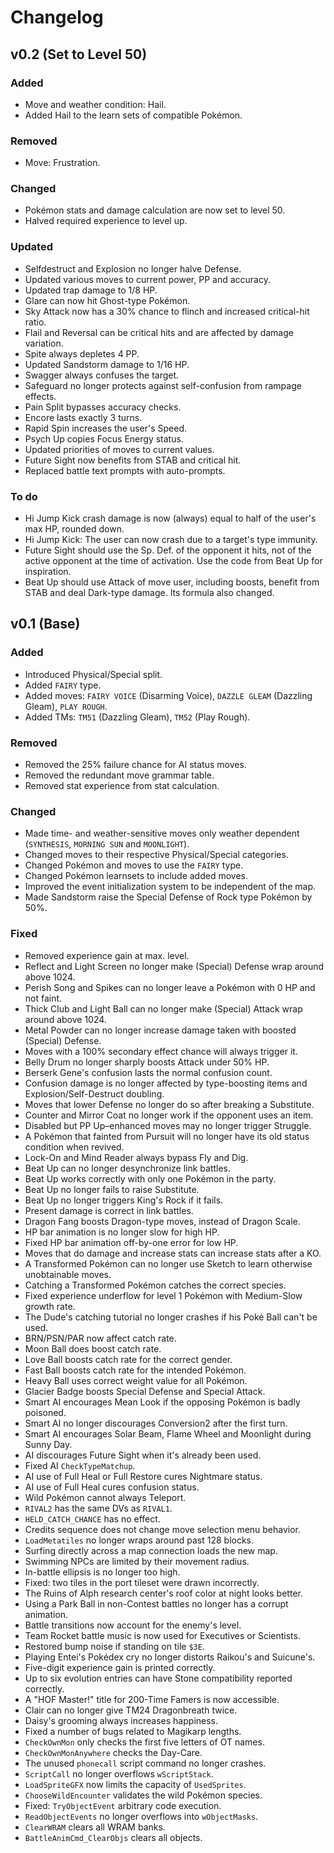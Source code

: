 # Changelog

## v0.2 (Set to Level 50)

### Added
- Move and weather condition: Hail.
- Added Hail to the learn sets of compatible Pokémon.

### Removed
- Move: Frustration.

### Changed
- Pokémon stats and damage calculation are now set to level 50.
- Halved required experience to level up.

### Updated
- Selfdestruct and Explosion no longer halve Defense.
- Updated various moves to current power, PP and accuracy.
- Updated trap damage to 1/8 HP.
- Glare can now hit Ghost-type Pokémon.
- Sky Attack now has a 30% chance to flinch and increased critical-hit ratio.
- Flail and Reversal can be critical hits and are affected by damage variation.
- Spite always depletes 4 PP.
- Updated Sandstorm damage to 1/16 HP.
- Swagger always confuses the target.
- Safeguard no longer protects against self-confusion from rampage effects.
- Pain Split bypasses accuracy checks.
- Encore lasts exactly 3 turns.
- Rapid Spin increases the user's Speed.
- Psych Up copies Focus Energy status.
- Updated priorities of moves to current values.
- Future Sight now benefits from STAB and critical hit.
- Replaced battle text prompts with auto-prompts.

### To do
- Hi Jump Kick crash damage is now (always) equal to half of the user's max HP, rounded down.
- Hi Jump Kick: The user can now crash due to a target's type immunity.
- Future Sight should use the Sp. Def. of the opponent it hits, not of the active opponent at the time of activation. Use the code from Beat Up for inspiration.
- Beat Up should use Attack of move user, including boosts, benefit from STAB and deal Dark-type damage. Its formula also changed.


## v0.1 (Base)

### Added
- Introduced Physical/Special split.
- Added `FAIRY` type.
- Added moves: `FAIRY VOICE` (Disarming Voice), `DAZZLE GLEAM` (Dazzling Gleam), `PLAY ROUGH`.
- Added TMs: `TM51` (Dazzling Gleam), `TM52` (Play Rough).

### Removed
- Removed the 25% failure chance for AI status moves.
- Removed the redundant move grammar table.
- Removed stat experience from stat calculation.

### Changed
- Made time- and weather-sensitive moves only weather dependent (`SYNTHESIS`, `MORNING SUN` and `MOONLIGHT`).
- Changed moves to their respective Physical/Special categories.
- Changed Pokémon and moves to use the `FAIRY` type.
- Changed Pokémon learnsets to include added moves.
- Improved the event initialization system to be independent of the map.
- Made Sandstorm raise the Special Defense of Rock type Pokémon by 50%.

### Fixed
- Removed experience gain at max. level.
- Reflect and Light Screen no longer make (Special) Defense wrap around above 1024.
- Perish Song and Spikes can no longer leave a Pokémon with 0 HP and not faint.
- Thick Club and Light Ball can no longer make (Special) Attack wrap around above 1024.
- Metal Powder can no longer increase damage taken with boosted (Special) Defense.
- Moves with a 100% secondary effect chance will always trigger it.
- Belly Drum no longer sharply boosts Attack under 50% HP.
- Berserk Gene's confusion lasts the normal confusion count.
- Confusion damage is no longer affected by type-boosting items and Explosion/Self-Destruct doubling.
- Moves that lower Defense no longer do so after breaking a Substitute.
- Counter and Mirror Coat no longer work if the opponent uses an item.
- Disabled but PP Up–enhanced moves may no longer trigger Struggle.
- A Pokémon that fainted from Pursuit will no longer have its old status condition when revived.
- Lock-On and Mind Reader always bypass Fly and Dig.
- Beat Up can no longer desynchronize link battles.
- Beat Up works correctly with only one Pokémon in the party.
- Beat Up no longer fails to raise Substitute.
- Beat Up no longer triggers King's Rock if it fails.
- Present damage is correct in link battles.
- Dragon Fang boosts Dragon-type moves, instead of Dragon Scale.
- HP bar animation is no longer slow for high HP.
- Fixed HP bar animation off-by-one error for low HP.
- Moves that do damage and increase stats can increase stats after a KO.
- A Transformed Pokémon can no longer use Sketch to learn otherwise unobtainable moves.
- Catching a Transformed Pokémon catches the correct species.
- Fixed experience underflow for level 1 Pokémon with Medium-Slow growth rate.
- The Dude's catching tutorial no longer crashes if his Poké Ball can't be used.
- BRN/PSN/PAR now affect catch rate.
- Moon Ball does boost catch rate.
- Love Ball boosts catch rate for the correct gender.
- Fast Ball boosts catch rate for the intended Pokémon.
- Heavy Ball uses correct weight value for all Pokémon.
- Glacier Badge boosts Special Defense and Special Attack.
- Smart AI encourages Mean Look if the opposing Pokémon is badly poisoned.
- Smart AI no longer discourages Conversion2 after the first turn.
- Smart AI encourages Solar Beam, Flame Wheel and Moonlight during Sunny Day.
- AI discourages Future Sight when it's already been used.
- Fixed AI `CheckTypeMatchup`.
- AI use of Full Heal or Full Restore cures Nightmare status.
- AI use of Full Heal cures confusion status.
- Wild Pokémon cannot always Teleport.
- `RIVAL2` has the same DVs as `RIVAL1`.
- `HELD_CATCH_CHANCE` has no effect.
- Credits sequence does not change move selection menu behavior.
- `LoadMetatiles` no longer wraps around past 128 blocks.
- Surfing directly across a map connection loads the new map.
- Swimming NPCs are limited by their movement radius.
- In-battle ellipsis is no longer too high.
- Fixed: two tiles in the port tileset were drawn incorrectly.
- The Ruins of Alph research center's roof color at night looks better.
- Using a Park Ball in non-Contest battles no longer has a corrupt animation.
- Battle transitions now account for the enemy's level.
- Team Rocket battle music is now used for Executives or Scientists.
- Restored bump noise if standing on tile `$3E`.
- Playing Entei's Pokédex cry no longer distorts Raikou's and Suicune's.
- Five-digit experience gain is printed correctly.
- Up to six evolution entries can have Stone compatibility reported correctly.
- A "HOF Master!" title for 200-Time Famers is now accessible.
- Clair can no longer give TM24 Dragonbreath twice.
- Daisy's grooming always increases happiness.
- Fixed a number of bugs related to Magikarp lengths.
- `CheckOwnMon` only checks the first five letters of OT names.
- `CheckOwnMonAnywhere` checks the Day-Care.
- The unused `phonecall` script command no longer crashes.
- `ScriptCall` no longer overflows `wScriptStack`.
- `LoadSpriteGFX` now limits the capacity of `UsedSprites`.
- `ChooseWildEncounter` validates the wild Pokémon species.
- Fixed: `TryObjectEvent` arbitrary code execution.
- `ReadObjectEvents` no longer overflows into `wObjectMasks`.
- `ClearWRAM` clears all WRAM banks.
- `BattleAnimCmd_ClearObjs` clears all objects.
